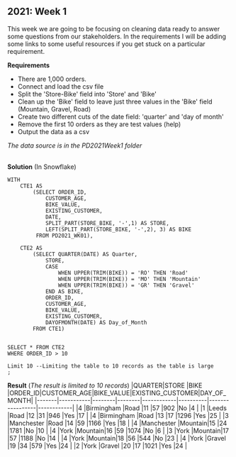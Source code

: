 
**2021: Week 1**
-------------------
This week we are going to be focusing on cleaning data ready to answer some questions from our stakeholders. In the requirements I will be adding some links to some useful resources if you get stuck on a particular requirement. 

**Requirements**
- There are 1,000 orders.
- Connect and load the csv file
- Split the 'Store-Bike' field into 'Store' and 'Bike'
- Clean up the 'Bike' field to leave just three values in the 'Bike' field (Mountain, Gravel, Road)
- Create two different cuts of the date field: 'quarter' and 'day of month'
- Remove the first 10 orders as they are test values (help)
- Output the data as a csv 

*The data source is in the PD2021Week1 folder*
  <br>
  <br>

**__Solution__** (In Snowflake)

    WITH 
        CTE1 AS
            (SELECT ORDER_ID,
                CUSTOMER_AGE,
                BIKE_VALUE,
                EXISTING_CUSTOMER,
                DATE,
                SPLIT_PART(STORE_BIKE, '-',1) AS STORE,
                LEFT(SPLIT_PART(STORE_BIKE, '-',2), 3) AS BIKE
             FROM PD2021_WK01),
       
        CTE2 AS
            (SELECT QUARTER(DATE) AS Quarter,
                STORE,
                CASE
                    WHEN UPPER(TRIM(BIKE)) = 'RO' THEN 'Road'
                    WHEN UPPER(TRIM(BIKE)) = 'MO' THEN 'Mountain'
                    WHEN UPPER(TRIM(BIKE)) = 'GR' THEN 'Gravel'
                END AS BIKE,
                ORDER_ID,
                CUSTOMER_AGE,
                BIKE_VALUE,
                EXISTING_CUSTOMER,
                DAYOFMONTH(DATE) AS Day_of_Month
            FROM CTE1)
            
            
    SELECT * FROM CTE2
    WHERE ORDER_ID > 10
    
    Limit 10 --Limiting the table to 10 records as the table is large
    ;

**Result**  (*The result is limited to 10 records*)
|QUARTER|STORE      |BIKE    |ORDER_ID|CUSTOMER_AGE|BIKE_VALUE|EXISTING_CUSTOMER|DAY_OF_MONTH|
|-------|-----------|--------|--------|------------|----------|-----------------|------------|
|4      |Birmingham |Road    |11      |57          |902       |No               |4           |
|1      |Leeds      |Road    |12      |31          |946       |Yes              |17          |
|4      |Birmingham |Road    |13      |17          |1296      |Yes              |25          |
|3      |Manchester |Road    |14      |59          |1166      |Yes              |18          |
|4      |Manchester |Mountain|15      |24          |1781      |No               |10          |
|4      |York       |Mountain|16      |59          |1074      |No               |6           |
|3      |York       |Mountain|17      |57          |1188      |No               |14          |
|4      |York       |Mountain|18      |56          |544       |No               |23          |
|4      |York       |Gravel  |19      |34          |579       |Yes              |24          |
|2      |York       |Gravel  |20      |17          |1021      |Yes              |24          |


<br>
<br>
